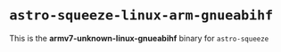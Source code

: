 # `astro-squeeze-linux-arm-gnueabihf`

This is the **armv7-unknown-linux-gnueabihf** binary for `astro-squeeze`
